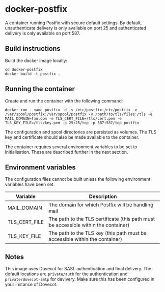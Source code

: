 # docker-postfix

A container running Postfix with secure default settings. By default, unauthenticate delivery is only available on port 25 and authenticated delivery is only available on port 587.

## Build instructions

Build the docker image locally:
```
cd docker-postfix
docker build -t postfix .
```

## Running the container

Create and run the container with the following command:
```
docker run --name postfix -d -v /etc/postfix:/etc/postfix -v /var/spool/postfix:/var/spool/postfix -v /path/to/tls/files:/tls -e MAIL_DOMAIN=foo.com -e TLS_CERT_FILE=/tls/cert.pem -e TLS_KEY_FILE=/tls/key.pem -p 25:25/tcp -p 587:587/tcp postfix
```
The configuration and spool directories are persisted as volumes. The TLS key and certificate should also be made available to the container.

The container requires several environment variables to be set to initialisation. These are described further in the next section.

## Environment variables

The configuration files cannot be built unless the following environment variables have been set.

Variable      | Description
--------      | -----------
MAIL_DOMAIN   | The domain for which Postfix will be handling mail
TLS_CERT_FILE | The path to the TLS certificate (this path must be accessible within the container)
TLS_KEY_FILE  | The path to the TLS key (this path must be accessible within the container)

## Notes

This image uses Dovecot for SASL authentication and final delivery. The default locations are `private/auth` for the authentication and `private/dovecot-lmtp` for devivery. Make sure this has been configured in your instance of Dovecot.

